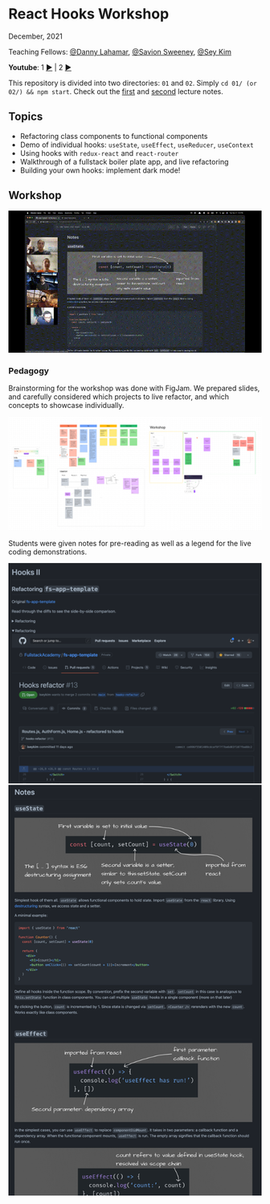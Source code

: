 # React Hooks Workshop

December, 2021

Teaching Fellows: [@Danny Lahamar](https://www.linkedin.com/in/daniellahamar/), [@Savion Sweeney](https://linkedin.com/in/savion-sweeney), [@Sey Kim](https://linkedin.com/in/sey-kim)

**Youtube**: 1 [▶️](https://www.youtube.com/watch?v=mkvhikFmA5c) | 2 [▶️](https://www.youtube.com/watch?v=PUPKNlwsMbM&t=0s)

This repository is divided into two directories: `01` and `02`. Simply `cd 01/ (or 02/) && npm start`. Check out the [first](./01-NOTES.md) and [second](./02-NOTES.md) lecture notes.

## Topics

- Refactoring class components to functional components
- Demo of individual hooks: `useState`, `useEffect`, `useReducer`, `useContext`
- Using hooks with `redux-react` and `react-router`
- Walkthrough of a fullstack boiler plate app, and live refactoring
- Building your own hooks: implement dark mode!

## Workshop 

![video](./imgs/hooks-2.gif)

### Pedagogy

Brainstorming for the workshop was done with FigJam. We prepared slides, and carefully considered which projects to live refactor, and which concepts to showcase individually.

![img](./imgs/ss%201.png)

Students were given notes for pre-reading as well as a legend for the live coding demonstrations.

![readme1](./imgs/readme_1.png)
![readme2](./imgs/readme_2.png)



